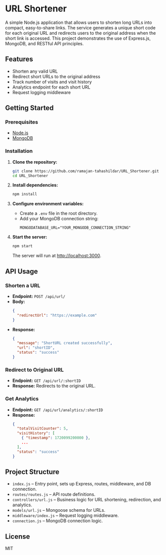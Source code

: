 # URL Shortener

A simple Node.js application that allows users to shorten long URLs into compact, easy-to-share links. The service generates a unique short code for each original URL and redirects users to the original address when the short link is accessed. This project demonstrates the use of Express.js, MongoDB, and RESTful API principles.

## Features

- Shorten any valid URL
- Redirect short URLs to the original address
- Track number of visits and visit history
- Analytics endpoint for each short URL
- Request logging middleware

## Getting Started

### Prerequisites

- [Node.js](https://nodejs.org/)
- [MongoDB](https://www.mongodb.com/)

### Installation

1. **Clone the repository:**
   ```bash
   git clone https://github.com/ramajan-tahashildar/URL_Shortener.git
   cd URL_Shortener
   ```

2. **Install dependencies:**
   ```bash
   npm install
   ```

3. **Configure environment variables:**
   - Create a `.env` file in the root directory.
   - Add your MongoDB connection string:
     ```
     MONGODATABASE_URL="YOUR_MONGODB_CONNECTION_STRING"
     ```

4. **Start the server:**
   ```bash
   npm start
   ```

   The server will run at [http://localhost:3000](http://localhost:3000).

## API Usage

### Shorten a URL

- **Endpoint:** `POST /api/url/`
- **Body:**  
  ```json
  {
    "redirectUrl": "https://example.com"
  }
  ```
- **Response:**  
  ```json
  {
    "message": "ShortURL created successfully",
    "url": "shortID",
    "status": "success"
  }
  ```

### Redirect to Original URL

- **Endpoint:** `GET /api/url/:shortID`
- **Response:** Redirects to the original URL.

### Get Analytics

- **Endpoint:** `GET /api/url/analytics/:shortID`
- **Response:**  
  ```json
  {
    "totalVisitCounter": 5,
    "visitHistory": [
      { "timestamp": 1720099200000 },
      ...
    ],
    "status": "success"
  }
  ```

## Project Structure

- `index.js` – Entry point, sets up Express, routes, middleware, and DB connection.
- `routes/routes.js` – API route definitions.
- `controllers/url.js` – Business logic for URL shortening, redirection, and analytics.
- `models/url.js` – Mongoose schema for URLs.
- `middleware/index.js` – Request logging middleware.
- `connection.js` – MongoDB connection logic.

## License

MIT
